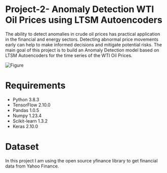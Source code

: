 # Project-2- Anomaly Detection WTI Oil Prices using LTSM Autoencoders

The ability to detect anomalies in crude oil prices has practical application in the financial and energy sectors. Detecting abnormal price movements early can help to make informed decisions and mitigate potential risks. The main goal of this project is to build an Anomaly Detection model based on LTSM Autoencoders for the time series of the WTI Oil Prices. 




![Figure](https://github.com/DrAdrianDC/Portfolio-for-Data-Science/assets/157868503/59dc7998-171f-44e3-985b-f29f3db0103b)









# Requirements

* Python 3.8.3
* TensorFlow 2.10.0
* Pandas 1.0.5
* Numpy 1.23.4
* Scikit-learn 1.3.2
* Keras 2.10.0


# Dataset

In this project I am using the open source yfinance library to get financial data from Yahoo Finance.
